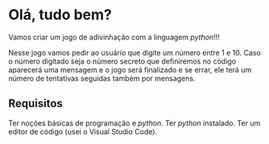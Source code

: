 # **Olá, tudo bem?**

Vamos criar um jogo de adivinhação com a linguagem *python*!!!

Nesse jogo vamos pedir ao usuário que digite um número entre 1 e 10.
Caso o número digitado seja o número secreto que definiremos no código aparecerá uma mensagem e o jogo será finalizado e se errar, ele terá um número de tentativas seguidas também por mensagens.

## **Requisitos**

Ter noções básicas de programação e *python*.
Ter *python* instalado.
Ter um editor de código (usei o Visual Studio Code).

